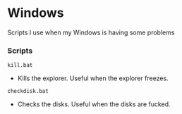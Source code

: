 # Windows

Scripts I use when my Windows is having some problems

### Scripts

`kill.bat`
- Kills the explorer. Useful when the explorer freezes.

`checkdisk.bat`
- Checks the disks. Useful when the disks are fucked.

